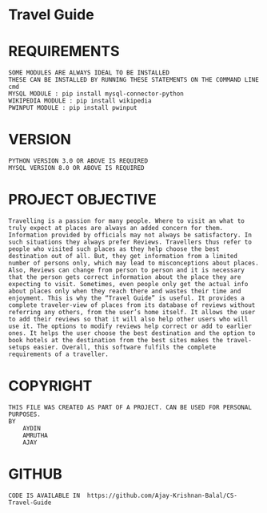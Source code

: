 # Travel Guide

# REQUIREMENTS
	SOME MODULES ARE ALWAYS IDEAL TO BE INSTALLED
	THESE CAN BE INSTALLED BY RUNNING THESE STATEMENTS ON THE COMMAND LINE cmd
	MYSQL MODULE : pip install mysql-connector-python
	WIKIPEDIA MODULE : pip install wikipedia
	PWINPUT MODULE : pip install pwinput

# VERSION 
	PYTHON VERSION 3.0 OR ABOVE IS REQUIRED
	MYSQL VERSION 8.0 OR ABOVE IS REQUIRED

# PROJECT OBJECTIVE
	Travelling is a passion for many people. Where to visit an what to truly expect at places are always an added concern for them. Information provided by officials may not always be satisfactory. In such situations they always prefer Reviews. Travellers thus refer to people who visited such places as they help choose the best destination out of all. But, they get information from a limited number of persons only, which may lead to misconceptions about places. Also, Reviews can change from person to person and it is necessary that the person gets correct information about the place they are expecting to visit. Sometimes, even people only get the actual info about places only when they reach there and wastes their time and enjoyment. This is why the “Travel Guide” is useful. It provides a complete traveler-view of places from its database of reviews without referring any others, from the user’s home itself. It allows the user to add their reviews so that it will also help other users who will use it. The options to modify reviews help correct or add to earlier ones. It helps the user choose the best destination and the option to book hotels at the destination from the best sites makes the travel-setups easier. Overall, this software fulfils the complete requirements of a traveller.

# COPYRIGHT
	THIS FILE WAS CREATED AS PART OF A PROJECT. CAN BE USED FOR PERSONAL PURPOSES.
	BY 
		AYDIN
		AMRUTHA
		AJAY

# GITHUB
	CODE IS AVAILABLE IN  https://github.com/Ajay-Krishnan-Balal/CS-Travel-Guide 